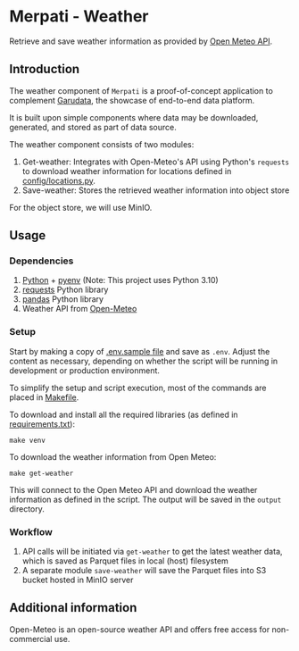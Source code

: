 # Merpati - Weather

Retrieve and save weather information as provided by [Open Meteo API][url-open-meteo].

## Introduction

The weather component of `Merpati` is a proof-of-concept application to complement [Garudata][url-garudata], the showcase of end-to-end data platform.

It is built upon simple components where data may be downloaded, generated, and stored as part of data source.


The weather component consists of two modules:
1. Get-weather: Integrates with Open-Meteo's API using Python's `requests` to download weather information for locations defined in [config/locations.py][url-config-locations].
2. Save-weather: Stores the retrieved weather information into object store

For the object store, we will use MinIO.


## Usage

### Dependencies

1. [Python][url-python] + [pyenv][url-pyenv] (Note: This project uses Python 3.10)
2. [requests][url-requests] Python library
3. [pandas][url-pandas] Python library
4. Weather API from [Open-Meteo][url-open-meteo]


### Setup

Start by making a copy of [.env.sample file][url-dotenv-sample] and save as `.env`. Adjust the content as necessary, depending on whether the script will be running in development or production environment.


To simplify the setup and script execution, most of the commands are placed in [Makefile][url-makefile].

To download and install all the required libraries (as defined in [requirements.txt][url-requirements]):
```
make venv
```

To download the weather information from Open Meteo:
```
make get-weather
```

This will connect to the Open Meteo API and download the weather information as defined in the script. The output will be saved in the `output` directory.



### Workflow

1. API calls will be initiated via `get-weather` to get the latest weather data, which is saved as Parquet files in local (host) filesystem
1. A separate module `save-weather` will save the Parquet files into S3 bucket hosted in MinIO server


## Additional information

Open-Meteo is an open-source weather API and offers free access for non-commercial use.


<!-- Links -->
[url-open-meteo]: https://open-meteo.com/ "Open Meteo: The open-source weather API"
[url-garudata]: https://github.com/stndn/garudata "Garudata - The data platform project"
[url-config-locations]: /weather/config/locations.json "Locations to download the weather information of"
[url-python]: https://www.python.org/
[url-pyenv]: https://github.com/pyenv/pyenv
[url-requests]: https://pypi.org/project/requests/
[url-pandas]: https://pandas.pydata.org/
[url-dotenv-sample]: /weather/.env.sample
[url-makefile]: /weather/Makefile
[url-requirements]: /weather/requirements.txt
